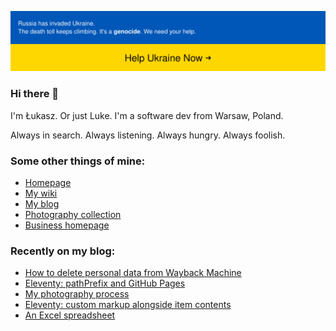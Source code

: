 [![SWUbanner](https://raw.githubusercontent.com/vshymanskyy/StandWithUkraine/main/banner2-direct.svg)](https://github.com/vshymanskyy/StandWithUkraine/blob/main/docs/README.md)

### Hi there 👋

I'm Łukasz. Or just Luke. I'm a software dev from Warsaw, Poland.

Always in search. Always listening. Always hungry. Always foolish.

### Some other things of mine:

* [Homepage](https://lukaszwojcik.net/)
* [My wiki](https://lukeswiki.eu/)
* [My blog](https://blog.lukaszwojcik.net/)
* [Photography collection](https://lukemgraphy.eu/)
* [Business homepage](https://lukem.net/)

### Recently on my blog:

<!-- BLOG-POST-LIST:START -->
- [How to delete personal data from Wayback Machine](https://blog.lukaszwojcik.net/how-to-delete-personal-data-from-wayback-machine/)
- [Eleventy: pathPrefix and GitHub Pages](https://blog.lukaszwojcik.net/eleventy-pathprefix-and-github-pages/)
- [My photography process](https://blog.lukaszwojcik.net/my-photography-process/)
- [Eleventy: custom markup alongside item contents](https://blog.lukaszwojcik.net/eleventy-custom-markup-alongside-item-contents/)
- [An Excel spreadsheet](https://blog.lukaszwojcik.net/an-excel-spreadsheet/)
<!-- BLOG-POST-LIST:END -->
